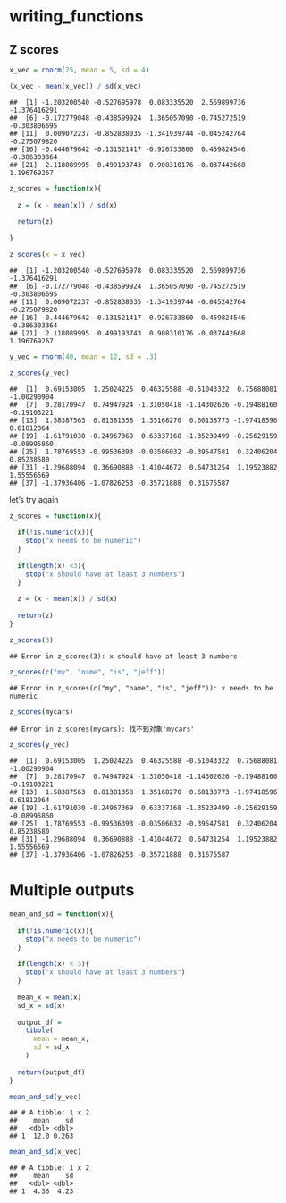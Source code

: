 writing\_functions
================

## Z scores

``` r
x_vec = rnorm(25, mean = 5, sd = 4)

(x_vec - mean(x_vec)) / sd(x_vec)
```

    ##  [1] -1.203200540 -0.527695978  0.083335520  2.569899736 -1.376416291
    ##  [6] -0.172779048 -0.438599924  1.365057090 -0.745272519 -0.303806695
    ## [11]  0.009072237 -0.852838035 -1.341939744 -0.045242764 -0.275079820
    ## [16] -0.444679642 -0.131521417 -0.926733860  0.459824546 -0.386303364
    ## [21]  2.118089995  0.499193743  0.908310176 -0.037442668  1.196769267

``` r
z_scores = function(x){
  
  z = (x - mean(x)) / sd(x)
  
  return(z)
   
}

z_scores(x = x_vec)
```

    ##  [1] -1.203200540 -0.527695978  0.083335520  2.569899736 -1.376416291
    ##  [6] -0.172779048 -0.438599924  1.365057090 -0.745272519 -0.303806695
    ## [11]  0.009072237 -0.852838035 -1.341939744 -0.045242764 -0.275079820
    ## [16] -0.444679642 -0.131521417 -0.926733860  0.459824546 -0.386303364
    ## [21]  2.118089995  0.499193743  0.908310176 -0.037442668  1.196769267

``` r
y_vec = rnorm(40, mean = 12, sd = .3)

z_scores(y_vec)
```

    ##  [1]  0.69153005  1.25024225  0.46325588 -0.51043322  0.75688081 -1.00290904
    ##  [7]  0.28170947  0.74947924 -1.31050418 -1.14302626 -0.19488160 -0.19103221
    ## [13]  1.58387563  0.81381358  1.35168270  0.60138773 -1.97418596  0.61812064
    ## [19] -1.61791030 -0.24967369  0.63337168 -1.35239499 -0.25629159 -0.08995860
    ## [25]  1.78769553 -0.99536393 -0.03506032 -0.39547581  0.32406204  0.85238580
    ## [31] -1.29688094  0.36690888 -1.41044672  0.64731254  1.19523882  1.55556569
    ## [37] -1.37936406 -1.07826253 -0.35721888  0.31675587

let’s try again

``` r
z_scores = function(x){
  
  if(!is.numeric(x)){
    stop("x needs to be numeric")
  }
  
  if(length(x) <3){
    stop("x should have at least 3 numbers")
  }
  
  z = (x - mean(x)) / sd(x)
  
  return(z)
}
```

``` r
z_scores(3)
```

    ## Error in z_scores(3): x should have at least 3 numbers

``` r
z_scores(c("my", "name", "is", "jeff"))
```

    ## Error in z_scores(c("my", "name", "is", "jeff")): x needs to be numeric

``` r
z_scores(mycars)
```

    ## Error in z_scores(mycars): 找不到对象'mycars'

``` r
z_scores(y_vec)
```

    ##  [1]  0.69153005  1.25024225  0.46325588 -0.51043322  0.75688081 -1.00290904
    ##  [7]  0.28170947  0.74947924 -1.31050418 -1.14302626 -0.19488160 -0.19103221
    ## [13]  1.58387563  0.81381358  1.35168270  0.60138773 -1.97418596  0.61812064
    ## [19] -1.61791030 -0.24967369  0.63337168 -1.35239499 -0.25629159 -0.08995860
    ## [25]  1.78769553 -0.99536393 -0.03506032 -0.39547581  0.32406204  0.85238580
    ## [31] -1.29688094  0.36690888 -1.41044672  0.64731254  1.19523882  1.55556569
    ## [37] -1.37936406 -1.07826253 -0.35721888  0.31675587

# Multiple outputs

``` r
mean_and_sd = function(x){
  
  if(!is.numeric(x)){
    stop("x needs to be numeric")
  }
  
  if(length(x) < 3){
    stop("x should have at least 3 numbers")
  }
  
  mean_x = mean(x)
  sd_x = sd(x)
  
  output_df = 
    tibble(
      mean = mean_x,
      sd = sd_x
    )
 
  return(output_df)
}

mean_and_sd(y_vec)
```

    ## # A tibble: 1 x 2
    ##    mean    sd
    ##   <dbl> <dbl>
    ## 1  12.0 0.263

``` r
mean_and_sd(x_vec)
```

    ## # A tibble: 1 x 2
    ##    mean    sd
    ##   <dbl> <dbl>
    ## 1  4.36  4.23
